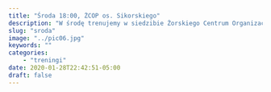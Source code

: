 ```yaml
---
title: "Środa 18:00, ŻCOP os. Sikorskiego"
description: "W środę trenujemy w siedzibie Żorskiego Centrum Organizacji Pozarządowych na os. Sikorskiego (kompleks Zespołu Szkół nr 3). Wejście od strony ul. Osińskiej"
slug: "sroda"
image: "../pic06.jpg"
keywords: ""
categories:
    - "treningi"
date: 2020-01-28T22:42:51-05:00
draft: false
---
```

